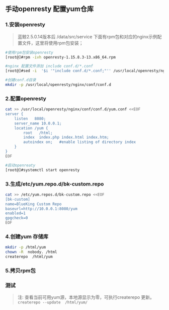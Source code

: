 ## 手动openresty 配置yum仓库


### 1.安装openresty
>蓝鲸2.5.0.14版本后 /data/src/service 下面有rpm包和对应的nginx示例配置文件，这里将使用rpm包安装；

```bash
#使用rpm包安装openresty
[root@]#rpm -ivh openresty-1.15.8.3-13.x86_64.rpm

#nginx 配置文件添加 include conf.d/*.conf
[root@]#sed -i  '$i '"include conf.d/*.conf;"'' /usr/local/openresty/nginx/conf/nginx.conf

#创建conf.d目录
mkdir -p /usr/local/openresty/nginx/conf/conf.d
```

### 2.配置openresty
```bash
cat >> /usr/local/openresty/nginx/conf/conf.d/yum.conf <<EOF
server {
    listen   8080;
    server_name 10.0.0.1;
    location /yum {
        root   /html;
        index  index.php index.html index.htm;
        autoindex on;	#enable listing of directory index
    }
}
EOF

#启动openreaty
[root@]#systemctl start openresty
```


### 3.生成/etc/yum.repo.d/bk-custom.repo
```bash
cat >> /etc/yum.repos.d/bk-custom.repo <<EOF
[bk-custom]
name=BlueKing Custom Repo
baseurl=http://10.0.0.1:8080/yum
enabled=1
gpgcheck=0
EOF
```
### 4.创建yum 存储库
```bash
mkdir -p /html/yum
chown -R  nobody. /html
createrepo  /html/yum
```
### 5.拷贝rpm包

### 测试
>注: 查看当前可用yum源，本地源显示为零，可执行createrepo 更新。 ```createrepo --update  /html/yum/```
